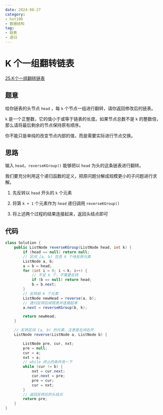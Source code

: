 ```yaml
---
date: 2024-08-27
category: 
- hot100
- 数据结构
tag: 
- 链表
- 递归
---
```


# K 个一组翻转链表

<!-- more -->

[25.K个一组翻转链表](https://leetcode.cn/problems/reverse-nodes-in-k-group/description/?envType=study-plan-v2&envId=top-100-liked)

## 题意

给你链表的头节点 `head` ，每 `k` 个节点一组进行翻转，请你返回修改后的链表。

`k` 是一个正整数，它的值小于或等于链表的长度。如果节点总数不是 `k` 的整数倍，那么请将最后剩余的节点保持原有顺序。

你不能只是单纯的改变节点内部的值，而是需要实际进行节点交换。

## 思路

输入 `head`，`reverseKGroup()` 能够把以 `head` 为头的这条链表进行翻转。

我们要充分利用这个递归函数的定义，把原问题分解成规模更小的子问题进行求解。

1. 先反转以 `head` 开头的 `k` 个元素

2. 将第 `k + 1` 个元素作为 `head` 递归调用 `reverseKGroup()`

3. 将上述两个过程的结果连接起来，返回头结点即可

## 代码

```java
class Solution {
    public ListNode reverseKGroup(ListNode head, int k) {
        if (head == null) return null;
        // 区间 [a, b) 包含 k 个待反转元素
        ListNode a, b;
        a = b = head;
        for (int i = 0; i < k; i++) {
            // 不足 k 个，不需要反转
            if (b == null) return head;
            b = b.next;
        }
        // 反转前 k 个元素
        ListNode newHead = reverse(a, b);
        // 递归反转后续链表并连接起来
        a.next = reverseKGroup(b, k);

        return newHead;
    }

    // 反转区间 [a, b) 的元素，注意是左闭右开
    ListNode reverse(ListNode a, ListNode b) {

        ListNode pre, cur, nxt;
        pre = null;
        cur = a;
        nxt = a;
        // while 终止的条件改一下
        while (cur != b) {
            nxt = cur.next;
            cur.next = pre;
            pre = cur;
            cur = nxt;
        }
        // 返回反转后的头结点
        return pre;
    }
}
```
